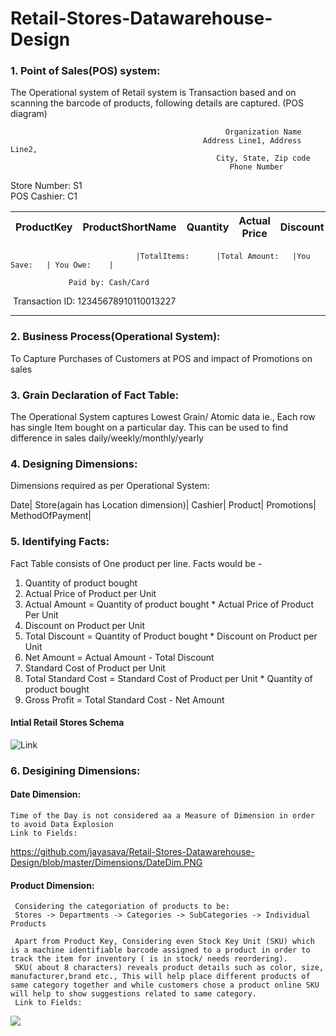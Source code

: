 # Retail-Stores-Datawarehouse-Design

### 1. Point of Sales(POS) system:
The Operational system of Retail system is Transaction based and on scanning the barcode of products, following details are captured.
(POS diagram)

                                                    Organization Name
                                               Address Line1, Address Line2,
                                                  City, State, Zip code
                                                     Phone Number


Store Number: S1    
POS Cashier: C1

|ProductKey|ProductShortName|Quantity|Actual Price|Discount|Net Price|
|----------|----------------|--------|------------|--------|---------|



                                |TotalItems:      |Total Amount:   |You Save:   | You Owe:    |
          
                 Paid by: Cash/Card

         
  Transaction ID:  12345678910110013227
  
  
-------------------------------------------------------------------------------------------------------------------------------  

### 2. Business Process(Operational System):
To Capture Purchases of Customers at POS and impact of Promotions on sales

### 3. Grain Declaration of Fact Table:
The Operational System captures Lowest Grain/ Atomic data ie., Each row has single Item bought on a particular day.
This can be used to find difference in sales daily/weekly/monthly/yearly

### 4. Designing Dimensions:

Dimensions required as per Operational System:

Date|
Store(again has Location dimension)|
Cashier|
Product|
Promotions|
MethodOfPayment|

### 5. Identifying Facts:
Fact Table consists of One product per line.
Facts would be - 
1. Quantity of product bought
2. Actual Price of Product per Unit
3. Actual Amount = Quantity of product bought * Actual Price of Product Per Unit
4. Discount on Product per Unit
5. Total Discount = Quantity of Product bought * Discount on Product per Unit
6. Net Amount = Actual Amount - Total Discount
7. Standard Cost of Product per Unit
8. Total Standard Cost = Standard Cost of Product per Unit * Quantity of product bought
9. Gross Profit = Total Standard Cost - Net Amount

#### Intial Retail Stores Schema
![Link](https://github.com/jayasava/Retail-Stores-Datawarehouse-Design/blob/master/Schemas/Schema_1.png)

### 6. Desigining Dimensions:
   #### Date Dimension:
   
    Time of the Day is not considered aa a Measure of Dimension in order to avoid Data Explosion
    Link to Fields: 
 https://github.com/jayasava/Retail-Stores-Datawarehouse-Design/blob/master/Dimensions/DateDim.PNG
  
   #### Product Dimension:
     Considering the categoriation of products to be:
     Stores -> Departments -> Categories -> SubCategories -> Individual Products
     
     Apart from Product Key, Considering even Stock Key Unit (SKU) which is a machine identifiable barcode assigned to a product in order to track the item for inventory ( is in stock/ needs reordering).
     SKU( about 8 characters) reveals product details such as color, size, manufacturer,brand etc., This will help place different products of same category together and while customers chose a product online SKU will help to show suggestions related to same category.
     Link to Fields: 
     
 ![](https://github.com/jayasava/Retail-Stores-Datawarehouse-Design/blob/master/Dimensions/Product/)
     


